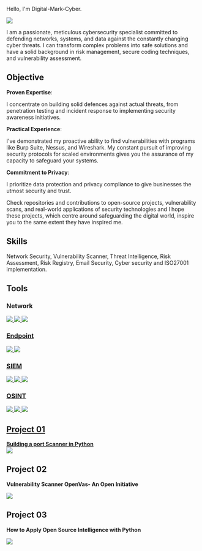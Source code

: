 Hello, I'm Digital-Mark-Cyber. 

<a href="https://www.linkedin.com/in/marius-ghinea/"><img src="https://img.shields.io/badge/-LinkedIn-0072b1?&style=for-the-badge&logo=linkedin&logoColor=white" /></a>





I am a passionate, meticulous cybersecurity specialist committed to defending networks, systems, and data against the constantly changing cyber threats. 
I can transform complex problems into safe solutions and have a solid background in risk management, secure coding techniques, and vulnerability assessment.


## Objective
**Proven Expertise**: 


I concentrate on building solid defences against actual threats, from penetration testing and incident response to implementing security awareness initiatives.


**Practical Experience**: 

I've demonstrated my proactive ability to find vulnerabilities with programs like Burp Suite, Nessus, and Wireshark. My constant pursuit of improving security protocols for scaled environments gives you the assurance of my capacity to safeguard your systems.

**Commitment to Privacy**: 

I prioritize data protection and privacy compliance to give businesses the utmost security and trust. 


Check repositories and contributions to open-source projects, vulnerability scans, and real-world applications of security technologies and I hope these projects, which centre around safeguarding the digital world, inspire you to the same extent they have inspired me.


## Skills
Network Security, Vulnerability Scanner, Threat Intelligence, Risk Assessment, Risk Registry, Email Security, Cyber security and ISO27001 implementation. 


## Tools

### Network
<div>
<a href="https://www.wireshark.org"><img src="https://img.shields.io/badge/-Wireshark-1679A7?&style=for-the-badge&logo=Wireshark&logoColor=white" />  
  <a href="https://www.tcpdump.org/index.html"><img src="https://img.shields.io/badge/-TCPDUMP-EF3B2D?&style=for-the-badge&logo=Tcpdump&logoColor=white" />  
  <a href="https://zeek.org"><img src="https://img.shields.io/badge/-Zeek-777BB4?&style=for-the-badge&logo=Zeek&logoColor=white" />  
</div>


### Endpoint
<div>
    <a href="https://www.microsoft.com/en-gb/microsoft-365/microsoft-defender-for-individuals"><img src="https://img.shields.io/badge/-Microsoft_Defender_for_Endpoint-00A4EF?&style=for-the-badge&logo=Microsoft&logoColor=white" /> 
       <a href="https://docs.velociraptor.app"><img src="https://img.shields.io/badge/-Velociraptor-4B275F?&style=for-the-badge&logo=Velociraptor&logoColor=white" />
</div>


### SIEM
<div>
<a href="https://azure.microsoft.com/en-gb/products/microsoft-sentinel"><img src="https://img.shields.io/badge/-Microsoft_Sentinel-0078D4?&style=for-the-badge&logo=Microsoft&logoColor=white" />
<a href="https://www.splunk.com"><img src="https://img.shields.io/badge/-Splunk-0078D4?&style=for-the-badge&logo=Splunk&logoColor=white" />
 <a href="https://www.elastic.co"><img src="https://img.shields.io/badge/-Elastic-005571?&style=for-the-badge&logo=Elastic&logoColor=white" />
</div>


### OSINT
<a href="https://www.maltego.com"><img src="https://img.shields.io/badge/-Maltego-000000?&style=for-the-badge&logo=Maltego&logoColor=Red" />
<a href="https://intel471.com/solutions/attack-surface-protection"><img src="https://img.shields.io/badge/-Spiderfoot-000042?&style=for-the-badge&logo=Spiderfoot&logoColor=Green" />
<a href="https://www.exploit-db.com/google-hacking-database"><img src="https://img.shields.io/badge/-Google Dorks-00A4EF?&style=for-the-badge&logo=Google Dorks&logoColor=Yellow" />




## Project 01
**Building a port Scanner in Python**  
<a href="https://github.com/digital-mark-cyber/Port-Scanner-Python"><img src="https://img.shields.io/badge/-Python-0078D7?&style=for-the-badge&logo=Python&logoColor=white" /></a>

## Project 02
**Vulnerability Scanner OpenVas- An Open Initiative**

<a href="https://github.com/digital-mark-cyber/Vulnerability-Scanner-Enhancement"><img src="https://img.shields.io/badge/-OpenVas-0088D7?&style=for-the-badge&logo=OpenVas&logoColor=white" /></a>

## Project 03
**How to Apply Open Source Intelligence with Python**

<a href="https://github.com/digital-mark-cyber/How-to-Apply-Open-Source-Intelligence-OSINT-with-Python"><img src="https://img.shields.io/badge/-OSINT-0085C7?&style=for-the-badge&logo=OSINT&logoColor=white" /></a>

